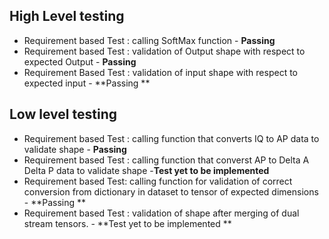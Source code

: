 ## High Level testing 

* Requirement based Test :  calling SoftMax function - **Passing**
* Requirement based Test : validation of Output shape with respect to expected Output - **Passing**
* Requirement Based Test : validation of input shape with respect to expected input - **Passing **

## Low level testing 
* Requirement based Test : calling function that converts IQ to AP data to validate shape - **Passing**
* Requirement based Test : calling function that converst AP to Delta A Delta P data to validate shape -**Test yet to be implemented** 
* Requirement based Test: calling function for validation of correct conversion from dictionary in dataset to tensor of expected dimensions  - **Passing **
* Requirement based Test : validation of shape after merging of dual stream tensors. - **Test yet to be implemented **

